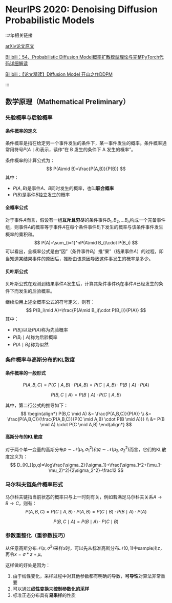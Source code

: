 # NeurIPS 2020: Denoising Diffusion Probabilistic Models

:::tip相关链接

[arXiv论文原文](https://arxiv.org/pdf/2006.11239.pdf)

[Bilibili：54、Probabilistic Diffusion Model概率扩散模型理论与完整PyTorch代码详细解读](https://www.bilibili.com/video/BV1b541197HX/?spm_id_from=333.337.search-card.all.click&vd_source=f7612ffc8ec6f523824661106b4c304f)

[Bilibili：【论文精读】Diffusion Model 开山之作DDPM](https://www.bilibili.com/video/BV1WD4y157u3/?spm_id_from=333.337.search-card.all.click&vd_source=f7612ffc8ec6f523824661106b4c304f)

:::

## 数学原理（Mathematical Preliminary）

### 先验概率与后验概率

#### 条件概率的定义

条件概率是指在给定另一个事件发生的条件下，某一事件发生的概率。条件概率通常用符号$P(A\mid B)$表示，读作“在 B 发生的条件下 A 发生的概率”。

条件概率的计算公式为：
$$
P(A\mid B)=\frac{P(A,B)}{P(B)}
$$
其中：

- $P(A,B)$是事件$A$、$B$同时发生的概率，也叫**联合概率**
- $P(B)$是事件$B$独立发生的概率

#### 全概率公式

对于事件$A$而言，假设有一组**互斥且穷尽**的条件事件$B_{1},B_{2},\ldots B_{n}$构成一个完备事件组，则事件$A$的概率等于事件$A$在每个条件事件$B_i$下发生的概率与该条件事件发生概率的乘积和。
$$
P(A)=\sum_{i=1}^nP(A\mid B_i)\cdot P(B_i)
$$
可以看出，全概率公式是由“因”（条件事件$B_i$）推“果”（结果事件$A$）的过程，即当知道某结果事件的原因后，推断由该原因导致这件事发生的概率是多少。

#### 贝叶斯公式

贝叶斯公式在观测到结果事件$A$发生后，计算其条件事件$B_i$在事件$A$已经发生的条件下而发生的后验概率。

继续沿用上述全概率公式的符号定义，则有：
$$
P(B_i\mid A)=\frac{P(A\mid B_i)\cdot P(B_i)}{P(A)}
$$
其中：

- $P(B_i)$以及$P(A)$称为先验概率
- $P(B_i\mid A)$称为后验概率
- $P(A\mid B_i)$称为似然

### 条件概率与高斯分布的KL散度

#### 条件概率的一般形式

$$
P(A,B,C)=P(C\mid A,B)\cdot P(A,B)=P(C\mid A,B)\cdot P(B\mid A)\cdot P(A)
$$

$$
P(B,C\mid A)=P(B\mid A)\cdot P(C\mid A,B)
$$

其中，第二行公式的推导如下：
$$
\begin{align*}
P(B,C \mid A) &= \frac{P(A,B,C)}{P(A)} \\
&= \frac{P(A,B,C)}{\frac{P(A,B,C)}{P(C \mid A,B) \cdot P(B \mid A)}} \\
&= P(B \mid A) \cdot P(C \mid A,B)
\end{align*}
$$

#### 高斯分布的KL散度

对于两个单一变量的高斯分布$p\sim \mathcal{N}(\mu_1,\sigma_1^2)$和$q\sim \mathcal{N}(\mu_2,\sigma_2^2)$而言，它们的KL散度定义为：
$$
D_{KL}(p,q)=\log\frac{\sigma_2}{\sigma_1}+\frac{\sigma_1^2+(\mu_1-\mu_2)^2}{2\sigma_2^2}-\frac12
$$

### 马尔科夫链条件概率形式

马尔科夫链指当前状态的概率只与上一时刻有关，例如若满足马尔科夫关系$A\to B\to C$，则有：
$$
P(A,B,C) =P(C\mid A,B)\cdot P(A,B)=P(C\mid B)\cdot P(B\mid A)\cdot P(A)
$$

$$
P(B,C\mid A)=P(B\mid A)\cdot P(C\mid B)
$$

### 参数重整化（重参数技巧）

从任意高斯分布$\mathcal{N}(\mu,\sigma^2)$采样$x$时，可以先从标准高斯分布$\mathcal{N}(0,1)$中sample出$z$，再令$x=\sigma * z + \mu$。

这样做的好处是因为：

1. 由于线性变化，采样过程中对其他参数都有明确的导数，**可导性**对算法非常重要
2. 可以通过**线性变换**来**控制参数化的采样**
3. 标准正态分布具有**易采样**的性质